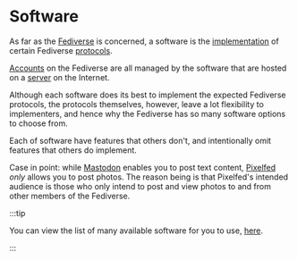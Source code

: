 # Software

As far as the [Fediverse](/docs/glossary/fediverse) is concerned, a software is the [implementation](/docs/glossary/implementation) of certain Fediverse [protocols](/docs/glossary/protocol).

[Accounts](/docs/glossary/account) on the Fediverse are all managed by the software that are hosted on a [server](/docs/glossary/account) on the Internet.

Although each software does its best to implement the expected Fediverse protocols, the protocols themselves, however, leave a lot flexibility to implementers, and hence why the Fediverse has so many software options to choose from.

Each of software have features that others don't, and intentionally omit features that others do implement.

Case in point: while [Mastodon](/docs/software/mastodon) enables you to post text content, [Pixelfed](/docs/software/pixelfed) *only* allows you to post photos. The reason being is that Pixelfed's intended audience is those who only intend to post and view photos to and from other members of the Fediverse.

:::tip

You can view the list of many available software for you to use, [here](/docs/software).

:::